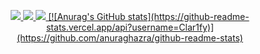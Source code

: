 <p align="center">
<a href="https://www.linkedin.com/in/timur-abdyraev/"><img src="[LinkedIn](https://img.shields.io/badge/linkedin-%230077B5.svg?style=for-the-badge&logo=linkedin&logoColor=white)"</a>
<a href = "https://telegram.me/timplifier"><img src ="[Telegram](https://img.shields.io/badge/Telegram-2CA5E0?style=for-the-badge&logo=telegram&logoColor=white)"</a>
<a href = "mailto:timplifier@gmail.com"><img src="[Gmail](https://img.shields.io/badge/Gmail-D14836?style=for-the-badge&logo=gmail&logoColor=white)"</a>
[![Anurag's GitHub stats](https://github-readme-stats.vercel.app/api?username=Clar1fy)](https://github.com/anuraghazra/github-readme-stats)
</p>
